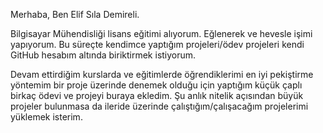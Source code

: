 Merhaba,
Ben Elif Sıla Demireli.

Bilgisayar Mühendisliği lisans eğitimi alıyorum. Eğlenerek ve hevesle işimi yapıyorum. Bu süreçte kendimce yaptığım projeleri/ödev projeleri kendi GitHub hesabım altında biriktirmek istiyorum. 

Devam ettirdiğim kurslarda ve eğitimlerde öğrendiklerimi en iyi pekiştirme yöntemim bir proje üzerinde denemek olduğu için yaptığım küçük çaplı birkaç ödevi ve projeyi buraya ekledim. 
Şu anlık nitelik açısından büyük projeler bulunmasa da ileride üzerinde çalıştığım/çalışacağım projelerimi yüklemek isterim.


